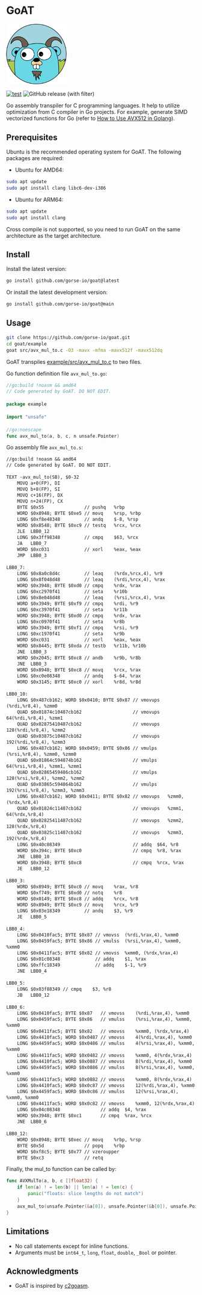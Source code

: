 # GoAT

<img width=160 src="assets/goat.png"/>

[![test](https://github.com/gorse-io/goat/actions/workflows/test.yml/badge.svg)](https://github.com/gorse-io/goat/actions/workflows/test.yml)
![GitHub release (with filter)](https://img.shields.io/github/v/release/gorse-io/goat)

Go assembly transpiler for C programming languages. It help to utilize optimization from C compiler in Go projects. For example, generate SIMD vectorized functions for Go (refer to [How to Use AVX512 in Golang](https://gorse.io/posts/avx512-in-golang.html)).

## Prerequisites

Ubuntu is the recommended operating system for GoAT. The following packages are required:

- Ubuntu for AMD64:

```bash
sudo apt update
sudo apt install clang libc6-dev-i386
```

- Ubuntu for ARM64:

```bash
sudo apt update
sudo apt install clang
```

Cross compile is not supported, so you need to run GoAT on the same architecture as the target architecture.

## Install

Install the latest version:

```bash
go install github.com/gorse-io/goat@latest
```

Or install the latest development version:

```bash
go install github.com/gorse-io/goat@main
```

## Usage

```bash
git clone https://github.com/gorse-io/goat.git
cd goat/example
goat src/avx_mul_to.c -O3 -mavx -mfma -mavx512f -mavx512dq
```

GoAT transpiles [example/src/avx_mul_to.c](./example/src/avx_mul_to.c) to two files.

Go function definition file `avx_mul_to.go`:

```go
//go:build !noasm && amd64
// Code generated by GoAT. DO NOT EDIT.

package example

import "unsafe"

//go:noescape
func avx_mul_to(a, b, c, n unsafe.Pointer)
```

Go assembly file `avx_mul_to.s`:

```
//go:build !noasm && amd64
// Code generated by GoAT. DO NOT EDIT.

TEXT ·avx_mul_to(SB), $0-32
	MOVQ a+0(FP), DI
	MOVQ b+8(FP), SI
	MOVQ c+16(FP), DX
	MOVQ n+24(FP), CX
	BYTE $0x55               // pushq	%rbp
	WORD $0x8948; BYTE $0xe5 // movq	%rsp, %rbp
	LONG $0xf8e48348         // andq	$-8, %rsp
	WORD $0x8548; BYTE $0xc9 // testq	%rcx, %rcx
	JLE  LBB0_12
	LONG $0x3ff98348         // cmpq	$63, %rcx
	JA   LBB0_7
	WORD $0xc031             // xorl	%eax, %eax
	JMP  LBB0_3

LBB0_7:
	LONG $0x8a0c8d4c         // leaq	(%rdx,%rcx,4), %r9
	LONG $0x8f048d48         // leaq	(%rdi,%rcx,4), %rax
	WORD $0x3948; BYTE $0xd0 // cmpq	%rdx, %rax
	LONG $0xc2970f41         // seta	%r10b
	LONG $0x8e048d48         // leaq	(%rsi,%rcx,4), %rax
	WORD $0x3949; BYTE $0xf9 // cmpq	%rdi, %r9
	LONG $0xc3970f41         // seta	%r11b
	WORD $0x3948; BYTE $0xd0 // cmpq	%rdx, %rax
	LONG $0xc0970f41         // seta	%r8b
	WORD $0x3949; BYTE $0xf1 // cmpq	%rsi, %r9
	LONG $0xc1970f41         // seta	%r9b
	WORD $0xc031             // xorl	%eax, %eax
	WORD $0x8445; BYTE $0xda // testb	%r11b, %r10b
	JNE  LBB0_3
	WORD $0x2045; BYTE $0xc8 // andb	%r9b, %r8b
	JNE  LBB0_3
	WORD $0x8948; BYTE $0xc8 // movq	%rcx, %rax
	LONG $0xc0e08348         // andq	$-64, %rax
	WORD $0x3145; BYTE $0xc0 // xorl	%r8d, %r8d

LBB0_10:
	LONG $0x487cb162; WORD $0x0410; BYTE $0x87 // vmovups	(%rdi,%r8,4), %zmm0
	QUAD $0x01874c10487cb162                   // vmovups	64(%rdi,%r8,4), %zmm1
	QUAD $0x02875410487cb162                   // vmovups	128(%rdi,%r8,4), %zmm2
	QUAD $0x03875c10487cb162                   // vmovups	192(%rdi,%r8,4), %zmm3
	LONG $0x487cb162; WORD $0x0459; BYTE $0x86 // vmulps	(%rsi,%r8,4), %zmm0, %zmm0
	QUAD $0x01864c594874b162                   // vmulps	64(%rsi,%r8,4), %zmm1, %zmm1
	QUAD $0x02865459486cb162                   // vmulps	128(%rsi,%r8,4), %zmm2, %zmm2
	QUAD $0x03865c594864b162                   // vmulps	192(%rsi,%r8,4), %zmm3, %zmm3
	LONG $0x487cb162; WORD $0x0411; BYTE $0x82 // vmovups	%zmm0, (%rdx,%r8,4)
	QUAD $0x01824c11487cb162                   // vmovups	%zmm1, 64(%rdx,%r8,4)
	QUAD $0x02825411487cb162                   // vmovups	%zmm2, 128(%rdx,%r8,4)
	QUAD $0x03825c11487cb162                   // vmovups	%zmm3, 192(%rdx,%r8,4)
	LONG $0x40c08349                           // addq	$64, %r8
	WORD $0x394c; BYTE $0xc0                   // cmpq	%r8, %rax
	JNE  LBB0_10
	WORD $0x3948; BYTE $0xc8                   // cmpq	%rcx, %rax
	JE   LBB0_12

LBB0_3:
	WORD $0x8949; BYTE $0xc0 // movq	%rax, %r8
	WORD $0xf749; BYTE $0xd0 // notq	%r8
	WORD $0x0149; BYTE $0xc8 // addq	%rcx, %r8
	WORD $0x8949; BYTE $0xc9 // movq	%rcx, %r9
	LONG $0x03e18349         // andq	$3, %r9
	JE   LBB0_5

LBB0_4:
	LONG $0x0410fac5; BYTE $0x87 // vmovss	(%rdi,%rax,4), %xmm0
	LONG $0x0459fac5; BYTE $0x86 // vmulss	(%rsi,%rax,4), %xmm0, %xmm0
	LONG $0x0411fac5; BYTE $0x82 // vmovss	%xmm0, (%rdx,%rax,4)
	LONG $0x01c08348             // addq	$1, %rax
	LONG $0xffc18349             // addq	$-1, %r9
	JNE  LBB0_4

LBB0_5:
	LONG $0x03f88349 // cmpq	$3, %r8
	JB   LBB0_12

LBB0_6:
	LONG $0x0410fac5; BYTE $0x87   // vmovss	(%rdi,%rax,4), %xmm0
	LONG $0x0459fac5; BYTE $0x86   // vmulss	(%rsi,%rax,4), %xmm0, %xmm0
	LONG $0x0411fac5; BYTE $0x82   // vmovss	%xmm0, (%rdx,%rax,4)
	LONG $0x4410fac5; WORD $0x0487 // vmovss	4(%rdi,%rax,4), %xmm0
	LONG $0x4459fac5; WORD $0x0486 // vmulss	4(%rsi,%rax,4), %xmm0, %xmm0
	LONG $0x4411fac5; WORD $0x0482 // vmovss	%xmm0, 4(%rdx,%rax,4)
	LONG $0x4410fac5; WORD $0x0887 // vmovss	8(%rdi,%rax,4), %xmm0
	LONG $0x4459fac5; WORD $0x0886 // vmulss	8(%rsi,%rax,4), %xmm0, %xmm0
	LONG $0x4411fac5; WORD $0x0882 // vmovss	%xmm0, 8(%rdx,%rax,4)
	LONG $0x4410fac5; WORD $0x0c87 // vmovss	12(%rdi,%rax,4), %xmm0
	LONG $0x4459fac5; WORD $0x0c86 // vmulss	12(%rsi,%rax,4), %xmm0, %xmm0
	LONG $0x4411fac5; WORD $0x0c82 // vmovss	%xmm0, 12(%rdx,%rax,4)
	LONG $0x04c08348               // addq	$4, %rax
	WORD $0x3948; BYTE $0xc1       // cmpq	%rax, %rcx
	JNE  LBB0_6

LBB0_12:
	WORD $0x8948; BYTE $0xec // movq	%rbp, %rsp
	BYTE $0x5d               // popq	%rbp
	WORD $0xf8c5; BYTE $0x77 // vzeroupper
	BYTE $0xc3               // retq
```

Finally, the mul_to function can be called by:

```go
func AVXMulTo(a, b, c []float32) {
	if len(a) ! = len(b) || len(a) ! = len(c) {
		panic("floats: slice lengths do not match")
	}
	avx_mul_to(unsafe.Pointer(&a[0]), unsafe.Pointer(&b[0]), unsafe.Pointer(&c[0]), unsafe.Pointer(uintptr(len(a))))
}
```

## Limitations

- No call statements except for inline functions.
- Arguments must be `int64_t`, `long`, `float`, `double`, `_Bool` or pointer.


## Acknowledgments

- GoAT is inspired by [c2goasm](https://github.com/minio/c2goasm).
